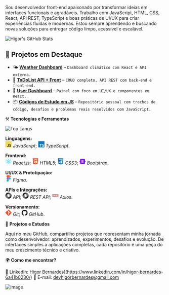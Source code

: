 Sou desenvolvedor front-end apaixonado por transformar ideias em interfaces funcionais e agradáveis. Trabalho com JavaScript, HTML, CSS, React, API REST, TypeScript e boas práticas de UI/UX para criar experiências fluídas e modernas. Estou sempre aprendendo e buscando novas soluções para entregar código limpo, acessível e escalável.

![Higor's GitHub Stats](https://github-readme-stats.vercel.app/api?username=HigorBernardesPNG&show_icons=true&theme=tokyonight)

## 🚀 Projetos em Destaque

- 🌤️ **[Weather Dashboard](https://weather-dashboard-kappa-hazel.vercel.app/)** – `Dashboard climático com React e API externa.`
- 🧾 **[ToDoList API + Front](https://github.com/HigorBernardesPNG/todoList)** – `CRUD completo, API REST com back-end e front-end.`
- 👤 **[User Dashboard](https://github.com/HigorBernardesPNG/userDashboard)** – `Painel com foco em UI/UX e componentes em React.`
- 📦 **[Códigos de Estudo em JS](https://github.com/HigorBernardesPNG/codigosEstudoJS)** – `Repositório pessoal com trechos de código, desafios e problemas reais resolvidos com JavaScript.`  

⚒️ **Tecnologias e Ferramentas**

![Top Langs](https://github-readme-stats.vercel.app/api/top-langs/?username=HigorBernardesPNG&layout=compact&theme=tokyonight)

**Linguagens:**  
<img src="https://raw.githubusercontent.com/devicons/devicon/master/icons/javascript/javascript-original.svg" width="20"/> *JavaScript*; <img src="https://raw.githubusercontent.com/devicons/devicon/master/icons/typescript/typescript-original.svg" width="20"/> *TypeScript*.

**Frontend:**  
<img src="https://raw.githubusercontent.com/devicons/devicon/master/icons/react/react-original.svg" width="20"/> *React.js*; <img src="https://raw.githubusercontent.com/devicons/devicon/master/icons/html5/html5-original.svg" width="20"/> *HTML5*; <img src="https://raw.githubusercontent.com/devicons/devicon/master/icons/css3/css3-original.svg" width="20"/> *CSS3*; <img src="https://raw.githubusercontent.com/devicons/devicon/master/icons/bootstrap/bootstrap-original.svg" width="20"/> *Bootstrap*.

**UI/UX & Prototipação:**  
<img src="https://raw.githubusercontent.com/devicons/devicon/master/icons/figma/figma-original.svg" width="20"/> *Figma*.

**APIs e Integrações:**  
<img src="https://raw.githubusercontent.com/devicons/devicon/master/icons/json/json-original.svg" width="20"/> *API*; <img src="https://raw.githubusercontent.com/devicons/devicon/master/icons/json/json-original.svg" width="20"/> *REST API*; <img src="https://raw.githubusercontent.com/devicons/devicon/master/icons/npm/npm-original-wordmark.svg" width="20"/> *Axios*.

**Versionamento:**  
<img src="https://raw.githubusercontent.com/devicons/devicon/master/icons/git/git-original.svg" width="20"/> *Git*; <img src="https://raw.githubusercontent.com/devicons/devicon/master/icons/github/github-original.svg" width="20"/> *GitHub*.


📌 **Projetos e Estudos**

Aqui no meu GitHub, compartilho projetos que representam minha jornada como desenvolvedor: aprendizados, experimentos, desafios e evolução. De interfaces simples a aplicações completas, cada repositório é uma peça do meu crescimento técnico e criativo.

🌍 **Como me encontrar?**
 
🔗 LinkedIn: [Higor Bernardes](https://img.shields.io/badge/LinkedIn-000?style=for-the-badge&logo=linkedin&logoColor=0A66C2)](https://www.linkedin.com/in/higor-bernardes-6a41b0230/)
📧 E-mail: devhigorbernardes@gmail.com

![image](https://github.com/user-attachments/assets/77a3ded8-60e0-4ff3-8805-3ac2a7538027)

